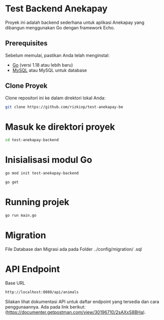 # Test Backend Anekapay

Proyek ini adalah backend sederhana untuk aplikasi Anekapay yang dibangun menggunakan Go dengan framework Echo.

## Prerequisites

Sebelum memulai, pastikan Anda telah menginstal:

- [Go](https://golang.org/doc/install) (versi 1.18 atau lebih baru)
- [MySQL](https://www.mysql.com/downloads/) atau MySQL untuk database

## Clone Proyek
Clone repositori ini ke dalam direktori lokal Anda:
```bash
git clone https://github.com/rizkinp/test-anekapay-be
```
# Masuk ke direktori proyek
```bash
cd test-anekapay-backend
```
# Inisialisasi modul Go
```bash
go mod init test-anekapay-backend
```
```bash
go get
```
# Running projek
```bash
go run main.go
```

# Migration
File Database dan Migrasi ada pada Folder ../config/migration/ .sql

# API Endpoint
Base URL
```bash
http://localhost:8080/api/animals
```
Silakan lihat dokumentasi API untuk daftar endpoint yang tersedia dan cara penggunaannya. Ada pada link berikut: 
(https://documenter.getpostman.com/view/30196710/2sAXxS8BHa).

